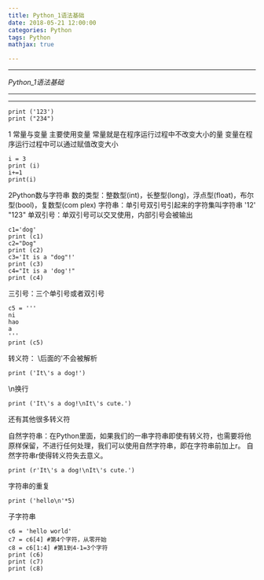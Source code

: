 ```yaml
---
title: Python_1语法基础
date: 2018-05-21 12:00:00
categories: Python
tags: Python
mathjax: true

---
```


***

*Python_1语法基础*

***
***


    print ('123')
    print ("234")

1 常量与变量 主要使用变量
常量就是在程序运行过程中不改变大小的量
变量在程序运行过程中可以通过赋值改变大小

    i = 3
    print (i)
    i+=1
    print(i)

2Python数与字符串
数的类型：整数型(int)，长整型(long)，浮点型(float)，布尔型(bool)，复数型(com plex)
字符串：单引号双引号引起来的字符集叫字符串 '12' "123"
单双引号：单双引号可以交叉使用，内部引号会被输出

    c1='dog'
    print (c1)
    c2="Dog"
    print (c2)
    c3='It is a "dog"!'
    print (c3)
    c4="It is a 'dog'!"
    print (c4)

三引号：三个单引号或者双引号

    c5 = '''
    ni
    hao
    a
    '''
    print (c5)

转义符：
\后面的'不会被解析

    print ('It\'s a dog!')

\n换行

    print ('It\'s a dog!\nIt\'s cute.')

还有其他很多转义符

自然字符串：在Python里面，如果我们的一串字符串即使有转义符，也需要将他原样保留，不进行任何处理，我们可以使用自然字符串，即在字符串前加上r。
自然字符串r使得转义符失去意义。


    print (r'It\'s a dog!\nIt\'s cute.')

字符串的重复

    print ('hello\n'*5)

子字符串

    c6 = 'hello world'
    c7 = c6[4] #第4个字符，从零开始
    c8 = c6[1:4] #第1到4-1=3个字符
    print (c6)
    print (c7)
    print (c8)